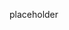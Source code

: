 <!-- current link
https://github.com/iulmit/Tidy-web/blob/main/Application/Waterfox.md
-->

placeholder
